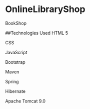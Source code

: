 # OnlineLibraryShop
BookShop

##Technologies Used HTML 5

CSS

JavaScript

Bootstrap 

Maven 

Spring 

Hibernate 

Apache Tomcat 9.0


